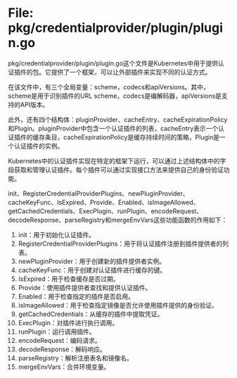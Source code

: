 # File: pkg/credentialprovider/plugin/plugin.go

pkg/credentialprovider/plugin/plugin.go这个文件是Kubernetes中用于提供认证插件的包。它提供了一个框架，可以让外部插件来实现不同的认证方式。

在该文件中，有三个全局变量：scheme，codecs和apiVersions。其中，scheme是用于识别插件的URL scheme，codecs是编解码器，apiVersions是支持的API版本。

此外，还有四个结构体：pluginProvider、cacheEntry、cacheExpirationPolicy和Plugin。pluginProvider中包含一个认证插件的列表，cacheEntry表示一个认证插件的缓存条目，cacheExpirationPolicy是缓存持续时间的策略，Plugin是一个认证插件的实例。

Kubernetes中的认证插件实现在特定的框架下运行，可以通过上述结构体中的字段获取和管理认证插件。每个插件可以通过实现接口方法来提供自己的身份验证功能。

init、RegisterCredentialProviderPlugins、newPluginProvider、cacheKeyFunc、IsExpired、Provide、Enabled、isImageAllowed、getCachedCredentials、ExecPlugin、runPlugin、encodeRequest、decodeResponse、parseRegistry和mergeEnvVars这些功能函数的作用如下：

1. init：用于初始化认证插件。
2. RegisterCredentialProviderPlugins：用于将认证插件注册到插件提供者的列表。
3. newPluginProvider：用于创建新的插件提供者实例。
4. cacheKeyFunc：用于创建对认证插件进行缓存的键。
5. IsExpired：用于检查缓存是否过期。
6. Provide：使用插件提供者查找和提供认证插件。
7. Enabled：用于检查指定的插件是否启用。
8. isImageAllowed：用于检查指定镜像是否允许使用插件提供的身份验证。
9. getCachedCredentials：从缓存的插件中提取凭证。
10. ExecPlugin：对插件进行执行调用。
11. runPlugin：运行调用插件。
12. encodeRequest：编码请求。
13. decodeResponse：解码响应。
14. parseRegistry：解析注册表名和镜像名。
15. mergeEnvVars：合并环境变量。

